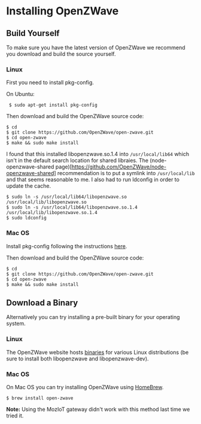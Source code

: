 # Installing OpenZWave

## Build Yourself

To make sure you have the latest version of OpenZWave we recommend you download and build the source yourself.

### Linux

First you need to install pkg-config.

On Ubuntu:
```
 $ sudo apt-get install pkg-config
```

Then download and build the OpenZWave source code:

```
$ cd
$ git clone https://github.com/OpenZWave/open-zwave.git
$ cd open-zwave
$ make && sudo make install
```
I found that this installed libopenzwave.so.1.4 into `/usr/local/lib64` which isn't in the default search location for shared libraies. The (node-openzwave-shared page)[https://github.com/OpenZWave/node-openzwave-shared] recommendation is to put a symlink into `/usr/local/lib` and that seems reasonable to me. I also had to run ldconfig in order to update the cache.
```
$ sudo ln -s /usr/local/lib64/libopenzwave.so /usr/local/lib/libopenzwave.so
$ sudo ln -s /usr/local/lib64/libopenzwave.so.1.4 /usr/local/lib/libopenzwave.so.1.4
$ sudo ldconfig
```

### Mac OS
Install pkg-config following the instructions [here](http://macappstore.org/pkg-config/).

Then download and build the OpenZWave source code:

```
$ cd
$ git clone https://github.com/OpenZWave/open-zwave.git
$ cd open-zwave
$ make && sudo make install
```

## Download a Binary

Alternatively you can try installing a pre-built binary for your operating system.

### Linux
The OpenZWave website hosts [binaries](http://old.openzwave.com/downloads/) for various Linux distributions (be sure to install both libopenzwave and libopenzwave-dev).

### Mac OS

On Mac OS you can try installing OpenZWave using [HomeBrew](https://brew.sh/). 

```
$ brew install open-zwave
```

**Note:** Using the MozIoT gateway didn't work with this method last time we tried it.